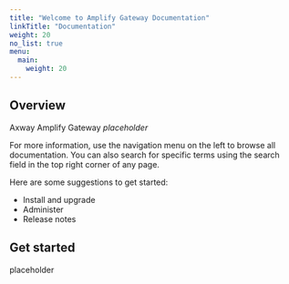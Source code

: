 ```yaml
---
title: "Welcome to Amplify Gateway Documentation"
linkTitle: "Documentation"
weight: 20
no_list: true
menu:
  main:
    weight: 20
---
```


## Overview

Axway Amplify Gateway *placeholder*

For more information, use the navigation menu on the left to browse all documentation. You can also search for specific terms using the search field in the top right corner of any page.

Here are some suggestions to get started:

* Install and upgrade
* Administer
* Release notes

## Get started

placeholder